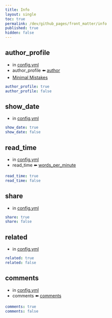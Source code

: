 ```yaml
---
title: Info
layout: single
toc: true
permalink: /dev/github_pages/front_matter/info
published: true
hidden: false
---
```


<head>
  <base target="_blank">
</head>



## author_profile

- in [config.yml](/dev/github_pages/start/setting/config_yml)
- author_profile ⬅️ [author](/dev/github_pages/config/info#site-author)
- [Minimal Mistakes](https://mmistakes.github.io/minimal-mistakes/docs/layouts/#author-profile)

```yml
author_profile: true
author_profile: false
```



## show_date

- in [config.yml](/dev/github_pages/start/setting/config_yml)

```yml
show_date: true
show_date: false
```



## read_time

- in [config.yml](/dev/github_pages/start/setting/config_yml)
- read_time ⬅️ [words_per_minute](/dev/github_pages/config/info#site-settings)

```yml
read_time: true
read_time: false
```



## share

- in [config.yml](/dev/github_pages/start/setting/config_yml)

```yml
share: true
share: false
```



## related

- in [config.yml](/dev/github_pages/start/setting/config_yml)

```yml
related: true
related: false
```



## comments

- in [config.yml](/dev/github_pages/start/setting/config_yml)
- comments ⬅️ [comments](/dev/github_pages/config/tool#comments)

```yml
comments: true
comments: false
```
